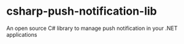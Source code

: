 # csharp-push-notification-lib
An open source C# library to manage push notification in your .NET applications
